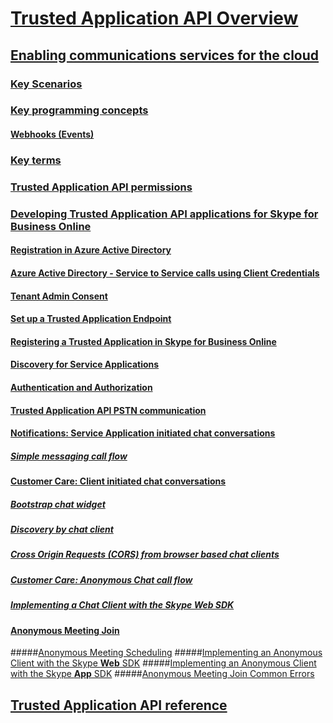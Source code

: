 #    [Trusted Application API Overview](Trusted_Application_API/Overview.md)
## [Enabling communications services for the cloud](Trusted_Application_API/Trusted_Application_API_GeneralReference.md)

###  [Key Scenarios](Trusted_Application_API/keyscenarios.md)
###  [Key programming concepts](Trusted_Application_API/NewConcepts.md)
####  [Webhooks (Events)](Trusted_Application_API/Webhooks.md)

###  [Key terms](Trusted_Application_API/KeyTerms.md)
###  [Trusted Application API permissions](Trusted_Application_API/Application_Permissions.md)



###  [Developing Trusted Application API applications for Skype for Business Online](Trusted_Application_API/DevelopingApplicationsforSFBOnline.md)
#### [Registration in Azure Active Directory](Trusted_Application_API/RegistrationInAzureActiveDirectory.md)
#### [Azure Active Directory - Service to Service calls using Client Credentials](Trusted_Application_API/AADS2S.md)
#### [Tenant Admin Consent](Trusted_Application_API/TenantAdminConsent.md)
#### [Set up a Trusted Application Endpoint](Trusted_Application_API/TrustedApplicationEndpoint.md)
#### [Registering a Trusted Application in Skype for Business Online](Trusted_Application_API/SfBRegistration.md)
#### [Discovery for Service Applications](Trusted_Application_API/DiscoveryForServiceApplications.md)
#### [Authentication and Authorization](Trusted_Application_API/AuthenticationAndAuthorization.md)


####  [Trusted Application API PSTN communication](Trusted_Application_API/PSTN.md)

####  [Notifications: Service Application initiated chat conversations](Trusted_Application_API/ApplicationCallFlow.md)
##### [Simple messaging call flow](Trusted_Application_API/MessagingCallFlow.md)

####  [Customer Care: Client initiated chat conversations](Trusted_Application_API/CustomerChatCallFlow.md)

##### [Bootstrap chat widget](Trusted_Application_API/BootstrapChatWidget.md)
##### [Discovery by chat client](Trusted_Application_API/DiscoveryChatClient.md)
##### [Cross Origin Requests (CORS) from browser based chat clients](Trusted_Application_API/CORChatClient.md)
##### [Customer Care: Anonymous Chat call flow](Trusted_Application_API/CallFlow1.md)
##### [Implementing a Chat Client with the Skype Web SDK](Trusted_Application_API/ImplementingChatClientWithSkypeWebSDK.md)

#### [Anonymous Meeting Join](Trusted_Application_API/AnonymousMeetingJoin.md)
#####[Anonymous Meeting Scheduling](Trusted_Application_API/AnonymousMeetingSchedule.md)
#####[Implementing an Anonymous Client with the Skype **Web** SDK](Trusted_Application_API/ImplementingAnonymousClientWithSkypeWebSDK.md)
#####[Implementing an Anonymous Client with the Skype **App** SDK](Trusted_Application_API/ImplementingAnonymousClientWithSkypeAppSDK.md)
#####[Anonymous Meeting Join Common Errors](Trusted_Application_API/AnonymousMeetingCommonErrors.md)

## [Trusted Application API reference](Trusted_Application_API/ReferenceLibrary.md)



